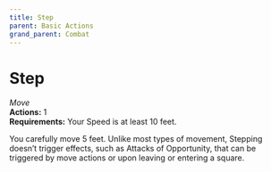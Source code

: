 ```yaml
---
title: Step
parent: Basic Actions
grand_parent: Combat
---
```


# Step
*Move*<br>
**Actions:** 1<br>
**Requirements:** Your Speed is at least 10 feet.

You carefully move 5 feet. Unlike most types of movement, Stepping doesn’t trigger effects, such as Attacks of Opportunity, that can be triggered by move actions or upon leaving or entering a square.
